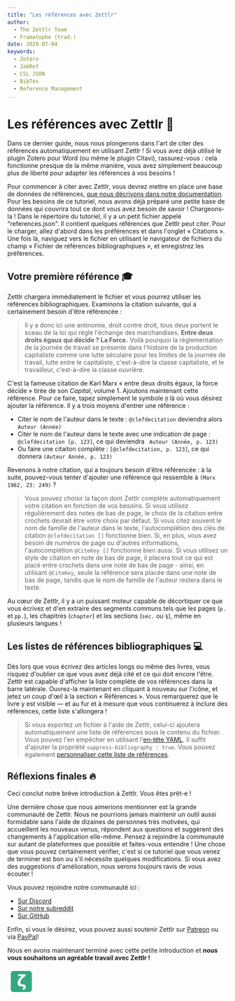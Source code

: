 ```yaml
---
title: "Les références avec Zettlr"
author:
  - The Zettlr Team
  - Framatophe (trad.)
date: 2020-07-04
keywords:
  - Zotero
  - JabRef
  - CSL JSON
  - BibTex
  - Reference Management
...
```


# Les références avec Zettlr 💬

Dans ce dernier guide, nous nous plongerons dans l'art de citer des références automatiquement en utilisant Zettlr ! Si vous avez déjà utilisé le plugin Zotero pour Word (ou même le plugin Citavi), rassurez-vous : cela fonctionne presque de la même manière, vous avez simplement beaucoup plus de liberté pour adapter les références à vos besoins !

Pour commencer à citer avec Zettlr, vous devrez mettre en place une base de données de références, [que nous décrivons dans notre documentation](https://docs.zettlr.com/fr/academic/citations/). Pour les besoins de ce tutoriel, nous avons déjà préparé une petite base de données qui couvrira tout ce dont vous avez besoin de savoir ! Chargeons-la ! Dans le répertoire du tutoriel, il y a un petit fichier appelé "references.json". Il contient quelques références que Zettlr peut citer. Pour le charger, allez d'abord dans les préférences et dans l'onglet « Citations ». Une fois là, naviguez vers le fichier en utilisant le navigateur de fichiers du champ « Fichier de références bibliographqiues », et enregistrez les préférences.

## Votre première référence 🎓

Zettlr chargera immédiatement le fichier et vous pourrez utiliser les références bibliographiques. Examinons la citation suivante, qui a certainement besoin d'être référencée :

> Il y a donc ici une antinomie, droit contre droit, tous deux portent le sceau de la loi qui règle l'échange des marchandises. **Entre deux droits égaux qui décide ? La Force.** Voilà pourquoi la réglementation de la journée de travail se présente dans l'histoire de la production capitaliste comme une lutte séculaire pour les limites de la journée de travail, lutte entre le capitaliste, c'est-à-dire la classe capitaliste, et le travailleur, c'est-à-dire la classe ouvrière.

C'est la fameuse citation de Karl Marx « entre deux droits égaux, la force décide » tirée de son _Capital_, volume 1. Ajoutons maintenant cette référence. Pour ce faire, tapez simplement le symbole `@` là où vous désirez ajouter la référence. Il y a trois moyens d'entrer une référence :

* Citer le nom de l'auteur dans le texte : `@clefdecitation` deviendra alors `Auteur (Année)`
* Citer le nom de l'auteur dans le texte avec une indication de page : `@clefdecitation [p. 123]`, ce qui deviendra ` Auteur (Année, p. 123)`
* Ou faire une citaiton complète : `[@clefdecitation, p. 123]`, ce qui donnera `(Auteur Année, p. 123)`

Revenons à notre citation, qui a toujours besoin d'être référencée : à la suite, pouvez-vous tenter d'ajouter une référence qui ressemble à `(Marx 1962, 23: 249)` ?

> Vous pouvez choisir la façon dont Zettlr complète automatiquement votre
> citation en fonction de vos besoins. Si vous utilisez régulièrement des
> notes de bas de page, le choix de la citation entre crochets devrait
> être votre choix par défaut. Si vous citez souvent le nom de famille
> de l'auteur dans le texte, l'autocomplétion des clés de
> citation `@clefdecitation []` fonctionne bien. Si, en plus, vous avez
> besoin de numéros de page ou d'autres informations,
> l'autocomplétion `@CiteKey []` fonctionne bien aussi. Si vous utilisez
> un style de citation en note de bas de page, il placera tout ce qui
> est placé entre crochets dans une note de bas de page - ainsi, en
> utilisant `@CiteKey`, seule la référence sera placée dans une note
> de bas de page, tandis que le nom de famille de l'auteur restera
> dans le texte.


Au cœur de Zettlr, il y a un puissant moteur capable de décortiquer ce que vous écrivez et d'en extraire des segments communs tels que les pages (`p.` et `pp.`), les chapitres (`chapter`) et les sections (`sec.` ou `§`), même en plusieurs langues !



## Les listes de références bibliographiques 💻

Dès lors que vous écrivez des articles longs ou même des livres, vous risquez d'oublier ce que vous avez déjà cité et ce qui doit encore l'être. Zettlr est capable d'afficher la liste complète de vos références dans la barre latérale. Ouvrez-la maintenant en cliquant à nouveau sur l'icône, et jetez un coup d'œil à la section « Références ». Vous remarquerez que le livre y est visible — et au fur et à mesure que vous continuerez à inclure des références, cette liste s'allongera !

> Si vous exportez un fichier à l'aide de Zettlr, celui-ci ajoutera
> automatiquement une liste de références sous le contenu du fichier.
> Vous pouvez l'en empêcher en utilisant
> l'[en-tête YAML](https://docs.zettlr.com/en/core/yaml-frontmatter/).
> Il suffit d'ajouter la propriété `suppress-bibliography : true`. Vous
> pouvez également [personnaliser cette liste de références](https://docs.zettlr.com/en/academic/citations/#customizing-the-list-of-references).



## Réflexions finales 🔥

Ceci conclut notre brève introduction à Zettlr. Vous êtes prêt-e !

Une dernière chose que nous aimerions mentionner est la grande communauté de Zettlr. Nous ne pourrions jamais maintenir un outil aussi formidable sans l'aide de dizaines de personnes très motivées, qui accueillent les nouveaux venus, répondent aux questions et suggèrent des changements à l'application elle-même. Pensez à rejoindre la communauté sur autant de plateformes que possible et faites-vous entendre ! Une chose que vous pouvez certainement vérifier, c'est si ce tutoriel que vous venez de terminer est bon ou s'il nécessite quelques modifications. Si vous avez des suggestions d'amélioration, nous serons toujours ravis de vous écouter !

Vous pouvez rejoindre notre communauté ici :

- [Sur Discord](https://discord.gg/PcfS3DM9Xj)
- [Sur notre subreddit](https://www.reddit.com/r/Zettlr/)
- [Sur GitHub](https://github.com/Zettlr/Zettlr/)

Enfin, si vous le désirez, vous pouvez aussi soutenir Zettlr sur [Patreon](https://www.patreon.com/zettlr) ou via [PayPal](https://www.paypal.me/hendrikerz)!

Nous en avons maintenant terminé avec cette petite introduction et **nous vous souhaitons un agréable travail avec Zettlr !**

![zettlr.png](./zettlr.png)
